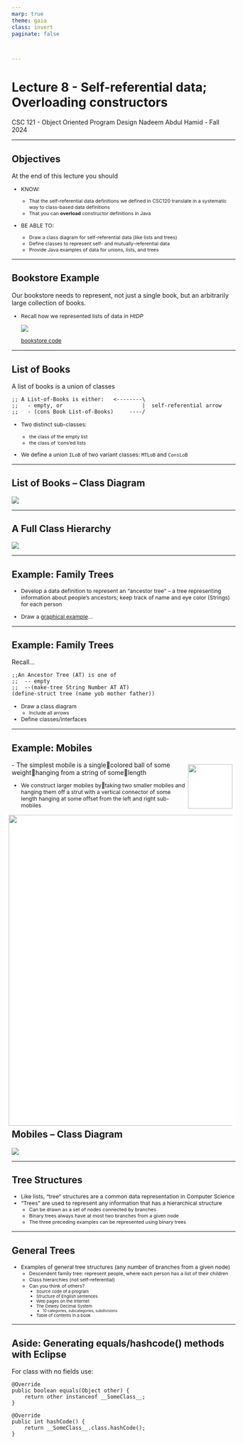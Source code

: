 ```yaml
---
marp: true
theme: gaia
class: invert
paginate: false



---
```

# Lecture 8 - Self-referential data; Overloading constructors
CSC 121 - Object Oriented Program Design
Nadeem Abdul Hamid - Fall 2024

<!-- paginate: skip -->
<!-- _class: lead -->



---
## Objectives
<style scoped>ul  { font-size: 90%; }</style>

At the end of this lecture you should
- KNOW:
    - That the self-referential data definitions we defined in CSC120 translate in a systematic way to class-based data definitions
    - That you can **overload** constructor definitions in Java

- BE ABLE TO:
    - Draw a class diagram for self-referential data (like lists and trees)
    - Define classes to represent self- and mutually-referential data
    - Provide Java examples of data for unions, lists, and trees


<!-- paginate: true -->
<!-- footer: Lecture 8 - Self-referential data; Overloading constructors -->



---
## Bookstore Example

Our bookstore needs to represent, not just a single book, but an arbitrarily large collection of books.

- Recall how we represented lists of data in *HtDP*

    ![](../../class03-containment/slides/book-author.png)

    [bookstore code](../../class03-containment/code/Bookstore.java)


---
## List of Books

A list of books is a union of classes

```
;; A List-of-Books is either:   <--------\
;;   - empty, or                         |  self-referential arrow 
;;   - (cons Book List-of-Books)     ----/
```

- Two distinct sub-classes: 
    - the class of the empty list
    - the class of ‘cons’ed lists

- We define a union `ILoB` of two variant classes: `MTLoB` and `ConsLoB`



---
## List of Books – Class Diagram

![](./ilob-diagram.png)



---
## A Full Class Hierarchy

![](./ilob-full-diagram.png)



---
## Example: Family Trees

- Develop a data definition to represent an “ancestor tree” – a tree representing information about people’s ancestors; keep track of name and eye color (Strings) for each person

- Draw a [graphical example](https://progenygenealogy.com/products/family-tree-charts/sample-charts/ancestors/)…


---
## Example: Family Trees

Recall…

```
;;An Ancestor Tree (AT) is one of
;;  -- empty
;;  --(make-tree String Number AT AT)
(define-struct tree (name yob mother father))
```

- Draw a class diagram
    - Include all arrows
- Define classes/interfaces


---
## Example: Mobiles

<img style="background: white; float: right; padding: .5em;" width="100px" src="mobile-simple.png">
- The simplest mobile is a singlecolored ball of some weighthanging from a string of somelength

<img style="background: white; float: right; padding: .5em; clear: both;" width="700px" src="mobile-branch.png">

- We construct larger mobiles bytaking two smaller mobiles and hanging them off a strut with a vertical connector of some length hanging at some offset from the left and right sub-mobiles


---
## Mobiles – Class Diagram

![](./mobile-diagram.png)



---
## Tree Structures

- Like lists, “tree” structures are a common data representation in Computer Science
- “Trees” are used to represent any information that has a hierarchical structure
    - Can be drawn as a set of nodes connected by branches
    - Binary trees always have at most two branches from a given node
    - The three preceding examples can be represented using binary trees



---
## General Trees
<style scoped>ul  { font-size: 88%; }</style>

- Examples of general tree structures (any number of branches from a given node)
    - Descendent family tree: represent people, where each person has a list of their children
    - Class hierarchies (not self-referential)
    - Can you think of others?
        - Source code of a program
        - Structure of English sentences
        - Web pages on the Internet
        - The Dewey Decimal System 
            - 10 categories, subcategories, subdivisions
        - Table of contents in a book


---
## Aside: Generating equals/hashcode() methods with Eclipse

For class with no fields use:

```
@Override
public boolean equals(Object other) {
    return other instanceof __SomeClass__;
}

@Override
public int hashCode() {
    return __SomeClass__.class.hashCode();
}
```